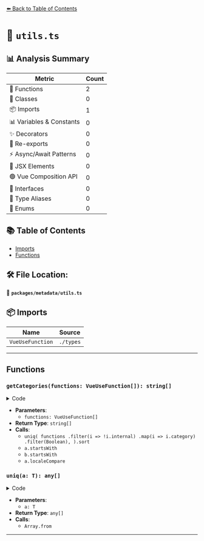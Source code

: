 [⬅️ Back to Table of Contents](../../index.md)

# 📄 `utils.ts`

## 📊 Analysis Summary

| Metric | Count |
|--------|-------|
| 🔧 Functions | 2 |
| 🧱 Classes | 0 |
| 📦 Imports | 1 |
| 📊 Variables & Constants | 0 |
| ✨ Decorators | 0 |
| 🔄 Re-exports | 0 |
| ⚡ Async/Await Patterns | 0 |
| 💠 JSX Elements | 0 |
| 🟢 Vue Composition API | 0 |
| 📐 Interfaces | 0 |
| 📑 Type Aliases | 0 |
| 🎯 Enums | 0 |

## 📚 Table of Contents

- [Imports](#imports)
- [Functions](#functions)

## 🛠️ File Location:
📂 **`packages/metadata/utils.ts`**

## 📦 Imports

| Name | Source |
|------|--------|
| `VueUseFunction` | `./types` |


---

## Functions

### `getCategories(functions: VueUseFunction[]): string[]`

<details><summary>Code</summary>

```ts
export function getCategories(functions: VueUseFunction[]): string[] {
  return uniq(
    functions
      .filter(i => !i.internal)
      .map(i => i.category)
      .filter(Boolean),
  ).sort(
    (a, b) => (a.startsWith('@') && !b.startsWith('@'))
      ? 1
      : (b.startsWith('@') && !a.startsWith('@'))
          ? -1
          : a.localeCompare(b),
  )
}
```
</details>

- **Parameters**:
  - `functions: VueUseFunction[]`
- **Return Type**: `string[]`
- **Calls**:
  - `uniq(
    functions
      .filter(i => !i.internal)
      .map(i => i.category)
      .filter(Boolean),
  ).sort`
  - `a.startsWith`
  - `b.startsWith`
  - `a.localeCompare`
### `uniq(a: T): any[]`

<details><summary>Code</summary>

```ts
export function uniq<T extends any[]>(a: T) {
  return Array.from(new Set(a))
}
```
</details>

- **Parameters**:
  - `a: T`
- **Return Type**: `any[]`
- **Calls**:
  - `Array.from`

---